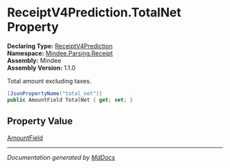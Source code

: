 ﻿<!--  
  <auto-generated>   
    The contents of this file were generated by a tool.  
    Changes to this file may be list if the file is regenerated  
  </auto-generated>   
-->

# ReceiptV4Prediction.TotalNet Property

**Declaring Type:** [ReceiptV4Prediction](../index.md)  
**Namespace:** [Mindee.Parsing.Receipt](../../index.md)  
**Assembly:** Mindee  
**Assembly Version:** 1.1.0

Total amount excluding taxes.

```csharp
[JsonPropertyName("total_net")]
public AmountField TotalNet { get; set; }
```

## Property Value

[AmountField](../../../Common/AmountField/index.md)

___

*Documentation generated by [MdDocs](https://github.com/ap0llo/mddocs)*
